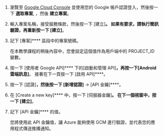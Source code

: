 1. 瀏覽至 [Google Cloud Console](https://console.developers.google.com/project) 並使用您的 Google 帳戶認證登入，然後按一下 **選取專案**, ，然後 **建立專案**。

2. 輸入專案名稱，接受服務條款，然後按一下 [建立]****。 如果有要求，請執行簡訊驗證，再重新按一下 [建立]****。

3. 記下 [專案]**** 區段中的專案號碼。

    在本教學課程的稍後內容中，您會設定這個值作為用戶端中的 PROJECT_ID 變數。

4. 按一下 [使用者 Google API]**** 下的[啟動和管理 API]****，再按一下[Android 雲端訊息]****。 接著在下一頁按一下 [啟用 API]****。

5. 按一下 [認證]****，然後按一下 [新增認證]**** -> [API 金鑰]****。

6. 在 [Create a new key]**** 中，按一下 [伺服器金鑰]****。 在下一個視窗中，按一下 [建立]****。

7. 記下 [API 金鑰]**** 的值。

    您將使用此 API 金鑰值，讓 Azure 能夠使用 GCM 進行驗證，並代表您的應用程式傳送推播通知。






